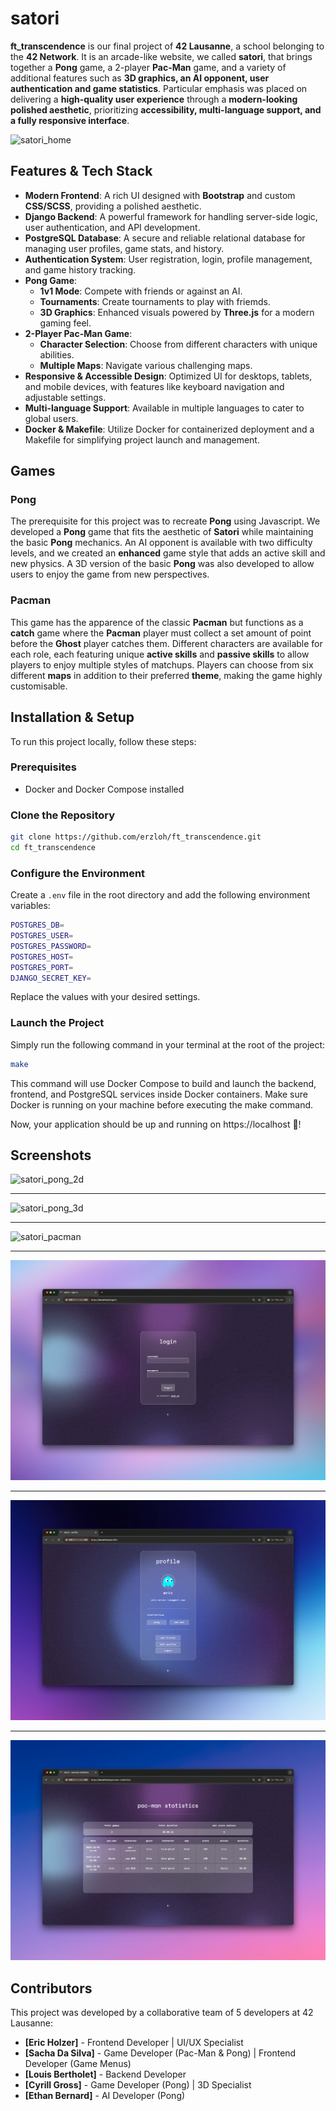 # satori

**ft_transcendence** is our final project of **42 Lausanne**, a school belonging to the **42 Network**. It is an arcade-like website, we called **satori**, that brings together a **Pong** game, a 2-player **Pac-Man** game, and a variety of additional features such as **3D graphics, an AI opponent, user authentication and game statistics**. Particular emphasis was placed on delivering a **high-quality user experience** through a **modern-looking polished aesthetic**, prioritizing **accessibility, multi-language support, and a fully responsive interface**.

![satori_home](GitHub/satori_home.gif)

## Features & Tech Stack

- **Modern Frontend**: A rich UI designed with **Bootstrap** and custom **CSS/SCSS**, providing a polished aesthetic.
- **Django Backend**: A powerful framework for handling server-side logic, user authentication, and API development.
- **PostgreSQL Database**: A secure and reliable relational database for managing user profiles, game stats, and history.
- **Authentication System**: User registration, login, profile management, and game history tracking.
- **Pong Game**: 
  - **1v1 Mode**: Compete with friends or against an AI.
  - **Tournaments**: Create tournaments to play with friemds.
  - **3D Graphics**: Enhanced visuals powered by **Three.js** for a modern gaming feel.
- **2-Player Pac-Man Game**:
  - **Character Selection**: Choose from different characters with unique abilities.
  - **Multiple Maps**: Navigate various challenging maps.
- **Responsive & Accessible Design**: Optimized UI for desktops, tablets, and mobile devices, with features like keyboard navigation and adjustable settings.
- **Multi-language Support**: Available in multiple languages to cater to global users.
- **Docker & Makefile**: Utilize Docker for containerized deployment and a Makefile for simplifying project launch and management.

## Games

### Pong
The prerequisite for this project was to recreate **Pong** using Javascript. We developed a **Pong** game that fits the aesthetic of **Satori** while maintaining the basic **Pong** mechanics. 
An AI opponent is available with two difficulty levels, and we created an **enhanced** game style that adds an active skill and new physics.
A 3D version of the basic **Pong** was also developed to allow users to enjoy the game from new perspectives.

### Pacman
This game has the apparence of the classic **Pacman** but functions as a **catch** game where the **Pacman** player must collect a set amount of point before the **Ghost** player catches them.
Different characters are available for each role, each featuring unique **active skills** and **passive skills** to allow players to enjoy multiple styles of matchups.
Players can choose from six different **maps** in addition to their preferred **theme**, making the game highly customisable.

## Installation & Setup

To run this project locally, follow these steps:

### Prerequisites
- Docker and Docker Compose installed

### Clone the Repository
```bash
git clone https://github.com/erzloh/ft_transcendence.git
cd ft_transcendence
```

### Configure the Environment
Create a `.env` file in the root directory and add the following environment variables:

```bash
POSTGRES_DB=
POSTGRES_USER=
POSTGRES_PASSWORD=
POSTGRES_HOST=
POSTGRES_PORT=
DJANGO_SECRET_KEY=
```

Replace the values with your desired settings.

### Launch the Project
Simply run the following command in your terminal at the root of the project:

```bash
make
```
This command will use Docker Compose to build and launch the backend, frontend, and PostgreSQL services inside Docker containers. Make sure Docker is running on your machine before executing the make command.

Now, your application should be up and running on https://localhost 🎉!

## Screenshots
![satori_pong_2d](GitHub/satori_pong_2d.gif)

---

![satori_pong_3d](GitHub/satori_pong_3d.gif)

---

![satori_pacman](GitHub/satori_pacman.gif)

---

![satori_login](GitHub/satori_login.png)

---

![satori_profile](GitHub/satori_profile.png)

---

![satori_stats](GitHub/satori_stats.png)

## Contributors

This project was developed by a collaborative team of 5 developers at 42 Lausanne:

- **[Eric Holzer]** - Frontend Developer | UI/UX Specialist
- **[Sacha Da Silva]** - Game Developer (Pac-Man & Pong) | Frontend Developer (Game Menus)
- **[Louis Bertholet]** - Backend Developer
- **[Cyrill Gross]** - Game Developer (Pong) | 3D Specialist
- **[Ethan Bernard]** - AI Developer (Pong)
